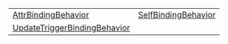 |                                                                                                                                |                                                                                                    |
| ------------------------------------------------------------------------------------------------------------------------------ | -------------------------------------------------------------------------------------------------- |
| [AttrBindingBehavior](/runtime-html/resources/binding-behaviors/class/attr/attrbindingbehavior.md)                             | [SelfBindingBehavior](/runtime-html/resources/binding-behaviors/class/self/selfbindingbehavior.md) |
| [UpdateTriggerBindingBehavior](/runtime-html/resources/binding-behaviors/class/update-trigger/updatetriggerbindingbehavior.md) |                                                                                                    |